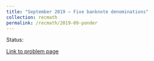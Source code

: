 ```yaml
---
title: "September 2019 – Five banknote denominations"
collection: recmath
permalink: /recmath/2019-09-ponder
---
```

Status:

[Link to problem page](https://research.ibm.com/haifa/ponderthis/challenges/September2019.html)
